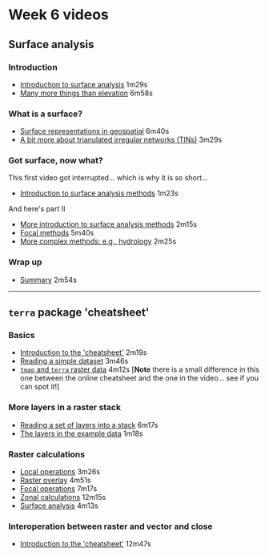 # Week 6 videos
## Surface analysis
### Introduction
+ [Introduction to surface analysis](https://southosullivan.com/geog315/video/week-06-lecture-01/geog315-11-2022-rasters-01.mp4) 1m29s
+ [Many more things than elevation](https://southosullivan.com/geog315/video/week-06-lecture-01/geog315-11-2022-rasters-02.mp4) 6m58s

### What is a surface?
+ [Surface representations in geospatial](https://southosullivan.com/geog315/video/week-06-lecture-01/geog315-11-2022-rasters-03.mp4) 6m40s
+ [A bit more about trianulated irregular networks (TINs)](https://southosullivan.com/geog315/video/week-06-lecture-01/geog315-11-2022-rasters-04.mp4) 3m29s

### Got surface, now what?
This first video got interrupted... which is why it is so short...

+ [Introduction to surface analysis methods](https://southosullivan.com/geog315/video/week-06-lecture-01/geog315-11-2022-rasters-05.mp4) 1m23s

And here's part II

+ [More introduction to surface analysis methods](https://southosullivan.com/geog315/video/week-06-lecture-01/geog315-11-2022-rasters-06.mp4) 2m15s
+ [Focal methods](https://southosullivan.com/geog315/video/week-06-lecture-01/geog315-11-2022-rasters-07.mp4) 5m40s
+ [More complex methods: e.g., hydrology](https://southosullivan.com/geog315/video/week-06-lecture-01/geog315-11-2022-rasters-08.mp4) 2m25s

### Wrap up
+ [Summary](https://southosullivan.com/geog315/video/week-06-lecture-01/geog315-11-2022-rasters-09.mp4) 2m54s

***

## `terra` package 'cheatsheet'
### Basics
+ [Introduction to the 'cheatsheet'](https://southosullivan.com/geog315/video/week-06-lecture-02/geog315-12-2022-terra-cheatsheet-01.mp4) 2m19s
+ [Reading a simple dataset](https://southosullivan.com/geog315/video/week-06-lecture-02/geog315-12-2022-terra-cheatsheet-02.mp4) 3m46s
+ [`tmap` and `terra` raster data](https://southosullivan.com/geog315/video/week-06-lecture-02/geog315-12-2022-terra-cheatsheet-03.mp4) 4m12s \[**Note** there is a small difference in this one between the online cheatsheet and the one in the video... see if you can spot it!\]

### More layers in a raster stack
+ [Reading a set of layers into a stack](https://southosullivan.com/geog315/video/week-06-lecture-02/geog315-12-2022-terra-cheatsheet-04.mp4) 6m17s
+ [The layers in the example data](https://southosullivan.com/geog315/video/week-06-lecture-02/geog315-12-2022-terra-cheatsheet-05.mp4) 1m18s

### Raster calculations
+ [Local operations](https://southosullivan.com/geog315/video/week-06-lecture-02/geog315-12-2022-terra-cheatsheet-06.mp4) 3m26s
+ [Raster overlay](https://southosullivan.com/geog315/video/week-06-lecture-02/geog315-12-2022-terra-cheatsheet-07.mp4) 4m51s
+ [Focal operations](https://southosullivan.com/geog315/video/week-06-lecture-02/geog315-12-2022-terra-cheatsheet-08.mp4) 7m17s
+ [Zonal calculations](https://southosullivan.com/geog315/video/week-06-lecture-02/geog315-12-2022-terra-cheatsheet-09.mp4) 12m15s
+ [Surface analysis](https://southosullivan.com/geog315/video/week-06-lecture-02/geog315-12-2022-terra-cheatsheet-10.mp4) 4m13s

### Interoperation between raster and vector and close
+ [Introduction to the 'cheatsheet'](https://southosullivan.com/geog315/video/week-06-lecture-02/geog315-12-2022-terra-cheatsheet-11.mp4) 12m47s
